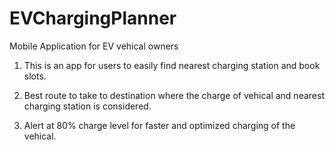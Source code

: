 # EVChargingPlanner
Mobile Application for EV vehical owners 

1. This is an app for users to easily find nearest charging station and book slots.

2. Best route to take to destination where the charge of vehical and nearest charging station is considered.

3. Alert at 80% charge level for faster and optimized charging of the vehical.

